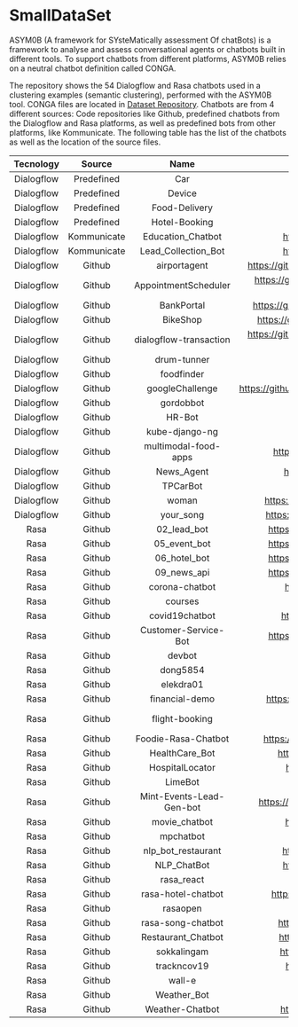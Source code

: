 # SmallDataSet
ASYM0B (A framework for SYsteMatically assessment Of chatBots) is a framework to analyse and assess conversational agents or chatbots built in different tools. To support chatbots from different platforms, ASYM0B relies on a neutral chatbot definition called CONGA.

The repository shows the 54 Dialogflow and Rasa chatbots used in a clustering examples (semantic clustering), performed with the ASYM0B tool. CONGA files are located in [Dataset Repository](https://github.com/ASYM0B/Dataset). Chatbots are from 4 different sources: Code repositories like Github, predefined chatbots from the Dialogflow and Rasa platforms, as well as predefined bots from other platforms, like Kommunicate. The following table has the list of the chatbots as well as the location of the source files. 

|  Tecnology |    Source   |           Name           |                                 Location                                |
|:----------:|:-----------:|:------------------------:|:-----------------------------------------------------------------------:|
| Dialogflow |  Predefined | Car                      | https://dialogflow.cloud.google.com/                                    |
| Dialogflow |  Predefined | Device                   | https://dialogflow.cloud.google.com/                                    |
| Dialogflow |  Predefined | Food-Delivery            | https://dialogflow.cloud.google.com/                                    |
| Dialogflow |  Predefined | Hotel-Booking            | https://dialogflow.cloud.google.com/                                    |
| Dialogflow | Kommunicate | Education_Chatbot        | https://docs.kommunicate.io/docs/bot-samples                            |
| Dialogflow | Kommunicate | Lead_Collection_Bot      | https://docs.kommunicate.io/docs/bot-samples                            |
| Dialogflow |    Github   | airportagent             | https://github.com/dialogflow/selfservicekiosk-audio-streaming          |
| Dialogflow |    Github   | AppointmentScheduler     | https://github.com/priyankavergadia/AppointmentScheduler-GoogleCalendar |
| Dialogflow |    Github   | BankPortal               | https://github.com/happyman125/Angular_Django_BankPortal                |
| Dialogflow |    Github   | BikeShop                 | https://github.com/dialogflow/fulfillment-bike-shop-nodejs              |
| Dialogflow |    Github   | dialogflow-transaction   | https://github.com/actions-on-google/dialogflow-transactions-nodejs     |
| Dialogflow |    Github   | drum-tunner              | https://github.com/kubawolanin/drum-tuner                               |
| Dialogflow |    Github   | foodfinder               | https://github.com/karri-sek/foodfinder                                 |
| Dialogflow |    Github   | googleChallenge          | https://github.com/singhricha2995/google_solution_challenge_2020        |
| Dialogflow |    Github   | gordobbot                | https://github.com/adu370/gordobbot                                     |
| Dialogflow |    Github   | HR-Bot                   | https://github.com/VyshakAV/HR-Bot                                      |
| Dialogflow |    Github   | kube-django-ng           | https://github.com/savelee/kube-django-ng                               |
| Dialogflow |    Github   | multimodal-food-apps     | https://github.com/depstein/multimodal-food-apps/                       |
| Dialogflow |    Github   | News_Agent               | https://github.com/SrinivasGolla/News_Chatbot                           |
| Dialogflow |    Github   | TPCarBot                 | https://github.com/juandag97/TPCarBot                                   |
| Dialogflow |    Github   | woman                    | https://github.com/ascir/dialogflow_agent_WomanSafety                   |
| Dialogflow |    Github   | your_song                | https://github.com/twinkletwinklelittlestar70/your_song/                |
| Rasa       |    Github   | 02_lead_bot              | https://github.com/cedextech/rasa-chatbot-templates                     |
| Rasa       |    Github   | 05_event_bot             | https://github.com/cedextech/rasa-chatbot-templates                     |
| Rasa       |    Github   | 06_hotel_bot             | https://github.com/cedextech/rasa-chatbot-templates                     |
| Rasa       |    Github   | 09_news_api              | https://github.com/cedextech/rasa-chatbot-templates                     |
| Rasa       |    Github   | corona-chatbot           | https://github.com/sureshdudi/corona-chatbot                            |
| Rasa       |    Github   | courses                  | https://github.com/12978452-kai/courses                                 |
| Rasa       |    Github   | covid19chatbot           | https://github.com/vaibhavvikas/covid19chatbot                          |
| Rasa       |    Github   | Customer-Service-Bot     | https://github.com/aadimangla/Customer-Service-Bot                      |
| Rasa       |    Github   | devbot                   | https://github.com/glauciams/devbot                                     |
| Rasa       |    Github   | dong5854                 | https://github.com/dong5854/RASA-                                       |
| Rasa       |    Github   | elekdra01                | https://github.com/elekdra01/rasabot                                    |
| Rasa       |    Github   | financial-demo           | https://github.com/RasaHQ/financial-demo/tree/rasa-1                    |
| Rasa       |    Github   | flight-booking           | https://github.com/zarzouram/MLT-Master_in_Language_Technology          |
| Rasa       |    Github   | Foodie-Rasa-Chatbot      | https://github.com/chebroluharika/Foodie-Rasa-Chatbot                   |
| Rasa       |    Github   | HealthCare_Bot           | https://github.com/Mehakpreet03/HealthCare_Bot                          |
| Rasa       |    Github   | HospitalLocator          | https://github.com/AtriSaxena/HospitalLocator                           |
| Rasa       |    Github   | LimeBot                  | https://github.com/archiesarck/LimeBot                                  |
| Rasa       |    Github   | Mint-Events-Lead-Gen-bot | https://github.com/vanshkapil/Mint-Events-Lead-Gen-bot                  |
| Rasa       |    Github   | movie_chatbot            | https://github.com/frozentoad9/movie_chatbot                            |
| Rasa       |    Github   | mpchatbot                | https://github.com/Sahil3343/mpchatbot                                  |
| Rasa       |    Github   | nlp_bot_restaurant       | https://github.com/dhrubach/nlp_bot_restaurant                          |
| Rasa       |    Github   | NLP_ChatBot              | https://github.com/PrinceDuru/NLP_ChatBot_P6                            |
| Rasa       |    Github   | rasa_react               | https://github.com/kfedo/rasa_react                                     |
| Rasa       |    Github   | rasa-hotel-chatbot       | https://github.com/kshitizj4/Resturant-Rasa-Chatbot                     |
| Rasa       |    Github   | rasaopen                 | https://github.com/athenasaurav/rasaopen                                |
| Rasa       |    Github   | rasa-song-chatbot        | https://github.com/hetpandya/rasa-song-chatbot                          |
| Rasa       |    Github   | Restaurant_Chatbot       | https://github.com/manoj567/Restaurant_Chatbot                          |
| Rasa       |    Github   | sokkalingam              | https://github.com/nagarajanmolrao/sokkalingam                          |
| Rasa       |    Github   | trackncov19              | https://github.com/skishanali981/trackncov19                            |
| Rasa       |    Github   | wall-e                   | https://github.com/itsromiljain/chatbot                                 |
| Rasa       |    Github   | Weather_Bot              | https://github.com/0wuxinyun/RASA                                       |
| Rasa       |    Github   | Weather-Chatbot          | https://github.com/gurugaurav/Weather-Chatbot                           |
